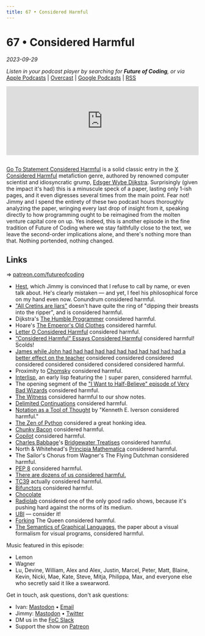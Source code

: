 ```yaml
---
title: 67 • Considered Harmful
---
```


# 67 • Considered Harmful

_2023-09-29_

_Listen in your podcast player by searching for **Future of Coding**, or via_ [Apple Podcasts](https://podcasts.apple.com/podcast/future-of-coding/id1265527976) \| [Overcast](https://overcast.fm/itunes1265527976) \| [Google Podcasts](https://podcasts.google.com/?feed=aHR0cHM6Ly93d3cub21ueWNvbnRlbnQuY29tL2QvcGxheWxpc3QvYzQxNTdlNjAtYzdmOC00NzBkLWIxM2YtYTdiMzAwNDBkZjczLzU2NGY0OTNmLWFmMzItNGM0OC04NjJmLWE3YjMwMGU0ZGY0OS9hYzMxNzg1Mi04ODA3LTQ0YjgtOGVmZi1hN2IzMDBlNGRmNTIvcG9kY2FzdC5yc3M) \| [RSS](https://omny.fm/shows/future-of-coding/playlists/podcast.rss)

<iframe src="https://omny.fm/shows/future-of-coding/considered-harmful/embed" width="100%" height="180" frameborder="0" style="margin-bottom: 1em"></iframe>

[Go To Statement Considered Harmful](https://dl.acm.org/doi/pdf/10.1145/362929.362947) is a solid classic entry in the [X Considered Harmful](https://en.wikipedia.org/wiki/Considered_harmful) metafiction genre, authored by renowned computer scientist and idiosyncratic grump, [Edsger Wybe Dijkstra](https://en.wikipedia.org/wiki/Edsger_W._Dijkstra). Surprisingly (given the impact it's had) this is a minuscule speck of a paper, lasting only 1-ish pages, and it even digresses several times from the main point. Fear not! Jimmy and I spend the entirety of these two podcast hours thoroughly analyzing the paper, wringing every last drop of insight from it, speaking directly to how programming ought to be reimagined from the molten venture capital core on up. Yes indeed, this is another episode in the fine tradition of Future of Coding where we stay faithfully close to the text, we leave the second-order implications alone, and there's nothing more than that. Nothing portended, nothing changed.

## Links

=> [patreon.com/futureofcoding](https://www.patreon.com/futureofcoding)

* [Hest](https://ivanish.ca/hest-time-travel/), which Jimmy is convinced that I refuse to call by name, or even talk about. He's clearly mistaken — and yet, I feel his philosophical force on my hand even now. Conundrum considered harmful.
* ["All Cretins are liars"](https://en.wikipedia.org/wiki/Epimenides_paradox) doesn't have quite the ring of "dipping their breasts into the ripper", and is considered harmful.
* Dijkstra's [The Humble Programmer](https://www.cs.utexas.edu/~EWD/transcriptions/EWD03xx/EWD340.html) considered harmful.
* Hoare's [The Emperor's Old Clothes](http://worrydream.com/refs/Hoare%20-%20The%20Emperors%20Old%20Clothes.pdf) considered harmful.
* [Letter O Considered Harmful](https://en.wikipedia.org/wiki/Fortran#Humor) considered harmful.
* [“Considered Harmful” Essays Considered Harmful](https://meyerweb.com/eric/comment/chech.html) considered harmful! Scolds!
* [James while John had had had had had had had had had had had a better effect on the teacher](https://en.wikipedia.org/wiki/James_while_John_had_had_had_had_had_had_had_had_had_had_had_a_better_effect_on_the_teacher) considered considered considered considered considered considered considered considered harmful.
* Proximity to [Chomsky](https://en.wikipedia.org/wiki/Noam_Chomsky) considered harmful.
* [Interlisp](https://en.wikipedia.org/wiki/Interlisp), an early lisp featuring the `]` super paren, considered harmful.
* The opening segment of the ["I Want to Half-Believe" episode of Very Bad Wizards](https://verybadwizards.com/episode/episode-266-i-want-to-half-believe) considered harmful.
* [The Witness](https://store.steampowered.com/app/1985690/The_Looker/) considered harmful to our show notes.
* [Delimited Continuations](https://en.wikipedia.org/wiki/Delimited_continuation) considered harmful.
* [Notation as a Tool of Thought](https://www.eecg.toronto.edu/~jzhu/csc326/readings/iverson.pdf) by "Kenneth E. Iverson considered harmful."
* [The Zen of Python](https://en.wikipedia.org/wiki/Zen_of_Python) considered a great honking idea.
* [Chunky Bacon](https://en.wikipedia.org/wiki/Why%27s_(poignant)_Guide_to_Ruby) considered harmful.
* [Copilot](https://github.com/features/copilot) considered harmful.
* [Charles Babbage](https://en.wikipedia.org/wiki/Charles_Babbage)'s [Bridgewater Treatises](https://en.wikipedia.org/wiki/Bridgewater_Treatises) considered harmful.
* North & Whitehead's [Principia Mathematica](https://en.wikipedia.org/wiki/Principia_Mathematica) considered harmful.
* The Sailor's Chorus from Wagner's The Flying Dutchman considered harmful.
* [PEP 8](https://pep8.org) considered harmful.
* [There are dozens of us considered harmful.](https://www.youtube.com/watch?v=lKie-vgUGdI)
* [TC39](https://tc39.es) actually considered harmful.
* [Bifunctors](https://wiki.haskell.org/Typeclassopedia#Bifunctor) considered harmful.
* [Chocolate](https://www.chocolate.wiki)
* [Radiolab](https://www.radiolab.org) considered one of the only good radio shows, because it's pushing hard against the norms of its medium.
* [UBI](https://en.wikipedia.org/wiki/Universal_basic_income) — consider it!
* [Forking](https://en.wikipedia.org/wiki/Fork_(chess)) The Queen considered harmful.
* [The Semantics of Graphical Languages](https://citeseerx.ist.psu.edu/document?doi=ca25ecf69726cde7e4e735fbc9a6805daa4ca9df), the paper about a visual formalism for visual programs, considered harmful.

Music featured in this episode:
* Lemon
* Wagner
* Lu, Devine, William, Alex and Alex, Justin, Marcel, Peter, Matt, Blaine, Kevin, Nicki, Mae, Kate, Steve, Mitja, Philippa, Max, and everyone else who secretly said it like a swearword.

Get in touch, ask questions, don't ask questions:

-  Ivan: [Mastodon](https://mas.to/@todepond) • [Email](https://www.patreon.com/todepond)
-  Jimmy: [Mastodon](https://mas.to/@todepond) • [Twitter](https://www.patreon.com/todepond)
-  DM us in the [FoC Slack](https://futureofcoding.org/community)
-  Support the show on [Patreon](http://patreon.com/futureofcoding)
